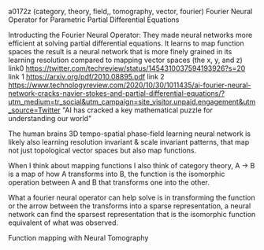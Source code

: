 a0172z
(category, theory, field,, tomography, vector, fourier) Fourier Neural Operator for Parametric Partial Differential Equations

Introducting the Fourier Neural Operator: They made neural networks more efficient at solving partial differential equations. It learns to map function spaces the result is a neural network that is more finely grained in its learning resolution compared to mapping vector spaces (the x, y, and z)
link0 https://twitter.com/techreview/status/1454310037594193926?s=20 
link 1 https://arxiv.org/pdf/2010.08895.pdf
link 2 https://www.technologyreview.com/2020/10/30/1011435/ai-fourier-neural-network-cracks-navier-stokes-and-partial-differential-equations/?utm_medium=tr_social&utm_campaign=site_visitor.unpaid.engagement&utm_source=Twitter
"AI has cracked a key mathematical puzzle for understanding our world"

The human brains 3D tempo-spatial phase-field learning neural network is likely also learning resolution invariant & scale invariant patterns, that map not just topological vector spaces but also map functions.

When I think about mapping functions I also think of category theory, A -> B is a map of how A transforms into B, the function is the isomorphic operation between A and B that transforms one into the other.

What a fourier neural operator can help solve is in transforming the function or the arrow between the transforms into a sparse representation, a neural network can find the sparsest representation that is the isomorphic function equivalent of what was observed.

Function mapping with Neural Tomography

